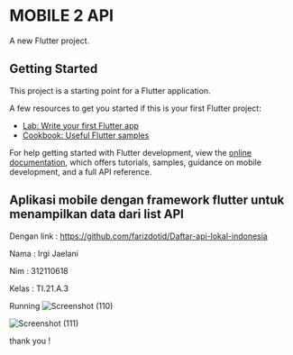 # MOBILE 2 API 

A new Flutter project.

## Getting Started

This project is a starting point for a Flutter application.

A few resources to get you started if this is your first Flutter project:

- [Lab: Write your first Flutter app](https://docs.flutter.dev/get-started/codelab)
- [Cookbook: Useful Flutter samples](https://docs.flutter.dev/cookbook)

For help getting started with Flutter development, view the
[online documentation](https://docs.flutter.dev/), which offers tutorials,
samples, guidance on mobile development, and a full API reference.







## Aplikasi mobile dengan framework flutter untuk menampilkan data dari list API
Dengan link : https://github.com/farizdotid/Daftar-api-lokal-indonesia



Nama : Irgi Jaelani

Nim : 312110618

Kelas : TI.21.A.3



Running
![Screenshot (110)](https://github.com/Freganovic/Aplikasi-mobile-API/assets/69451514/d738b768-ecfd-46db-aa3a-a88e4fddc5ce)


![Screenshot (111)](https://github.com/Freganovic/Aplikasi-mobile-API/assets/69451514/5db6c416-3159-4cbf-8ee7-ca8bf3cca7a2)





thank you !
